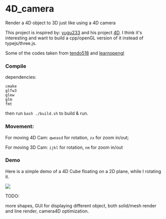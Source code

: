 # 4D_camera
Render a 4D object to 3D just like using a 4D camera

This project is inspired by: [yugu233](http://yugu233.com/) and his project [4D](https://github.com/Crispher/4D). I think it's interesting and want to build a cpp/openGL version of it instead of typejs/three.js.

Some of the codes taken from [tendo518](https://github.com/tendo518) and [learnopengl](https://learnopengl.com/)

### Compile

dependencies:

```
cmake
glfw3
glew
glm
fmt
```

then run `bash ./build.sh` to build & run.

### Movement:

For moving 4D Cam: `qweasd` for rotation, `zx` for zoom in/out;

For moving 3D Cam: `ijkl` for rotation, `nm` for zoom in/out

### Demo

Here is a simple demo of a 4D Cube floating on a 2D plane, while I rotating it.

![](./imgs/demo_cube_floatingon_plane.gif)


TODO:

more shapes, GUI for displaying different object, both solid/mesh render and line render, camera4D optimization.
